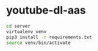 # youtube-dl-aas

```bash
cd server
virtualenv venv
pip3 install -r requirements.txt
source venv/bin/activate
```
